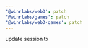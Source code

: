 ```yaml
---
'@winrlabs/web3': patch
'@winrlabs/games': patch
'@winrlabs/web3-games': patch
---
```


update session tx

